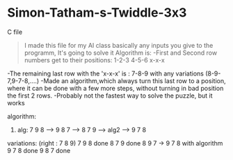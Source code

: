 # Simon-Tatham-s-Twiddle-3x3
C file

>I made this file for my AI class
basically any inputs you give to the programm, It's going to solve it
Algorithm is: 
-First and Second row numbers get to their positions:
1-2-3
4-5-6
x-x-x

-The remaining last row with the 'x-x-x' is : 7-8-9 with any variations (8-9-7,9-7-8,....)
-Made an algorithm,which always turn this last row to a position, where it can be done with a few more steps,
without turning in bad position the first 2 rows.
-Probably not the fastest way to solve the puzzle, but it works

algorithm:
1. alg:
7 9 8 --> 9 8 7 --> 8 7 9 --> alg2 --> 9 7 8

variations: (right : 7 8 9)
7 9 8 done
8 7 9 done
8 9 7 ->  9 7 8 with algorithm
9 7 8 done 
9 8 7 done 
